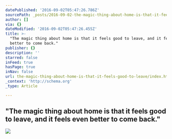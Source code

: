 ```yaml
---
datePublished: '2016-09-02T05:47:26.786Z'
sourcePath: _posts/2016-09-02-the-magic-thing-about-home-is-that-it-feels-good-to-leave.md
author: []
via: {}
dateModified: '2016-09-02T05:47:26.455Z'
title: >-
  "The magic thing about home is that it feels good to leave, and it feels even
  better to come back."
publisher: {}
description: ''
starred: false
inFeed: true
hasPage: true
inNav: false
url: the-magic-thing-about-home-is-that-it-feels-good-to-leave/index.html
_context: 'http://schema.org'
_type: Article

---
```

## "The magic thing about home is that it feels good to leave, and it feels even better to come back."
![](https://the-grid-user-content.s3-us-west-2.amazonaws.com/380f88a8-a607-4a52-92b1-363d8b682729.jpg)